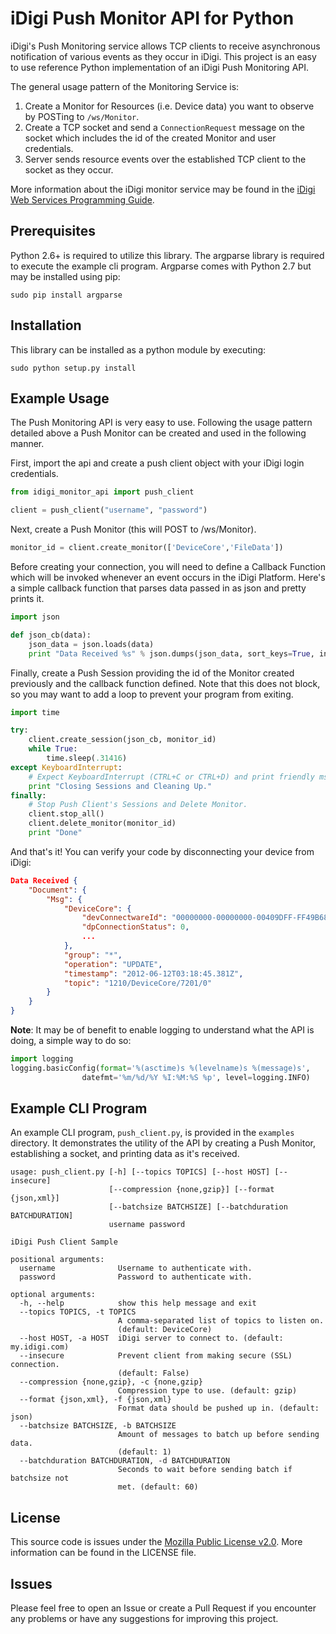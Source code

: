 iDigi Push Monitor API for Python
=================================

iDigi's Push Monitoring service allows TCP clients to receive asynchronous notification of various events as they occur in iDigi.  This project is an easy to use reference Python implementation of an iDigi Push Monitoring API.

The general usage pattern of the Monitoring Service is:

1. Create a Monitor for Resources (i.e. Device data) you want to observe by POSTing to `/ws/Monitor`.
2. Create a TCP socket and send a `ConnectionRequest` message on the socket which includes the id of the created Monitor and user credentials.
3. Server sends resource events over the established TCP client to the socket as they occur.

More information about the iDigi monitor service may be found in the [iDigi Web Services Programming Guide](http://ftp1.digi.com/support/documentation/90002008_E.pdf).

Prerequisites
-------------
Python 2.6+ is required to utilize this library.  The argparse library is 
required to execute the example cli program.  Argparse comes with Python 2.7 
but may be installed using pip:

    sudo pip install argparse

Installation
------------
This library can be installed as a python module by executing:

    sudo python setup.py install

Example Usage
-------------
The Push Monitoring API is very easy to use.  Following the usage pattern detailed above a Push Monitor can be created and used in the following manner.

First, import the api and create a push client object with your iDigi login credentials.

```python
from idigi_monitor_api import push_client

client = push_client("username", "password")
```

Next, create a Push Monitor (this will POST to /ws/Monitor).

```python
monitor_id = client.create_monitor(['DeviceCore','FileData'])
```

Before creating your connection, you will need to define a Callback Function which will be invoked whenever an event occurs in the iDigi Platform.  Here's a simple callback function that parses data passed in as json and pretty prints it.

```python
import json

def json_cb(data):
    json_data = json.loads(data)
    print "Data Received %s" % json.dumps(json_data, sort_keys=True, indent=4)
```

Finally, create a Push Session providing the id of the Monitor created previously and the callback function defined.  Note that this does not block, so you may want to add a loop to prevent your program from exiting.

```python
import time

try:
    client.create_session(json_cb, monitor_id)
    while True:
        time.sleep(.31416)
except KeyboardInterrupt:
    # Expect KeyboardInterrupt (CTRL+C or CTRL+D) and print friendly msg.
    print "Closing Sessions and Cleaning Up."
finally:
    # Stop Push Client's Sessions and Delete Monitor.
    client.stop_all()
    client.delete_monitor(monitor_id)
    print "Done"
```

And that's it!  You can verify your code by disconnecting your device from iDigi:

```json
Data Received {
    "Document": {
        "Msg": {
            "DeviceCore": {
                "devConnectwareId": "00000000-00000000-00409DFF-FF49B68F", 
                "dpConnectionStatus": 0, 
                ...
            }, 
            "group": "*", 
            "operation": "UPDATE", 
            "timestamp": "2012-06-12T03:18:45.381Z", 
            "topic": "1210/DeviceCore/7201/0"
        }
    }
}
```

**Note**: It may be of benefit to enable logging to understand what the API is doing, a simple way to do so:

```python
import logging
logging.basicConfig(format='%(asctime)s %(levelname)s %(message)s', 
                datefmt='%m/%d/%Y %I:%M:%S %p', level=logging.INFO)
```

Example CLI Program
-------------------
An example CLI program, `push_client.py`, is provided in the `examples` directory.  It demonstrates the utility of the API by creating a Push Monitor, establishing a socket, and printing data as it's received.

```
usage: push_client.py [-h] [--topics TOPICS] [--host HOST] [--insecure]
                      [--compression {none,gzip}] [--format {json,xml}]
                      [--batchsize BATCHSIZE] [--batchduration BATCHDURATION]
                      username password

iDigi Push Client Sample

positional arguments:
  username              Username to authenticate with.
  password              Password to authenticate with.

optional arguments:
  -h, --help            show this help message and exit
  --topics TOPICS, -t TOPICS
                        A comma-separated list of topics to listen on.
                        (default: DeviceCore)
  --host HOST, -a HOST  iDigi server to connect to. (default: my.idigi.com)
  --insecure            Prevent client from making secure (SSL) connection.
                        (default: False)
  --compression {none,gzip}, -c {none,gzip}
                        Compression type to use. (default: gzip)
  --format {json,xml}, -f {json,xml}
                        Format data should be pushed up in. (default: json)
  --batchsize BATCHSIZE, -b BATCHSIZE
                        Amount of messages to batch up before sending data.
                        (default: 1)
  --batchduration BATCHDURATION, -d BATCHDURATION
                        Seconds to wait before sending batch if batchsize not
                        met. (default: 60)
```

License
-------
This source code is issues under the [Mozilla Public License v2.0](http://mozilla.org/MPL/2.0/).  More information can be found in the LICENSE file.

Issues
------
Please feel free to open an Issue or create a Pull Request if you encounter any problems or have any suggestions for improving this project.
